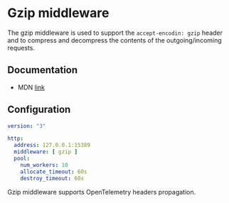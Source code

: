 # Gzip middleware

The gzip middleware is used to support the `accept-encodin: gzip` header and to compress and decompress the contents of the
outgoing/incoming requests.

## Documentation

- MDN [link](https://developer.mozilla.org/en-US/docs/Web/HTTP/Headers/Accept-Encoding)

## Configuration

```yaml
version: "3"

http:
  address: 127.0.0.1:15389
  middleware: [ gzip ]
  pool:
    num_workers: 10
    allocate_timeout: 60s
    destroy_timeout: 60s
```

Gzip middleware supports OpenTelemetry headers propagation.
